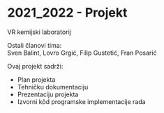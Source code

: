 # 2021_2022 - Projekt

VR kemijski laboratorij

Ostali članovi tima:\
Sven Balint, Lovro Grgić, Filip Gustetić, Fran Posarić

Ovaj projekt sadrži:
- Plan projekta
- Tehničku dokumentaciju
- Prezentaciju projekta
- Izvorni kôd programske implementacije rada
